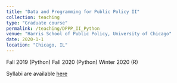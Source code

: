 ```yaml
---
title: "Data and Programming for Public Policy II"
collection: teaching
type: "Graduate course"
permalink: /teaching/DPPP_II_Python
venue: "Harris School of Public Policy, University of Chicago"
date: 2020-1-1
location: "Chicago, IL"
---
```


Fall 2019 (Python)
Fall 2020 (Python)
Winter 2020 (R)

Syllabi are available [here](https://github.com/levyjeff/Data-Skills-2-Syllabus) 
